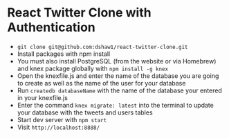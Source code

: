 # React Twitter Clone with Authentication

* `git clone git@github.com:dshaw1/react-twitter-clone.git`
* Install packages with npm install
* You must also install PostgreSQL (from the website or via Homebrew) and knex package globally with `npm install -g knex`
* Open the knexfile.js and enter the name of the database you are going to create as well as the name of the user for your database
* Run `createdb databaseName` with the name of the database your entered in your knexfile.js
* Enter the command `knex migrate: latest` into the terminal to update your database with the tweets and users tables
* Start dev server with `npm start`
* Visit `http://localhost:8888/`
